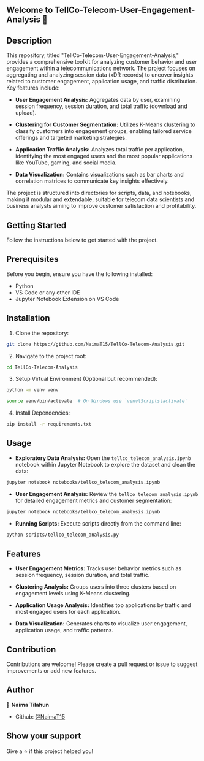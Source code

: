 ## Welcome to TellCo-Telecom-User-Engagement-Analysis 👋

## Description

This repository, titled "TellCo-Telecom-User-Engagement-Analysis," provides a comprehensive toolkit for analyzing customer behavior and user engagement within a telecommunications network. The project focuses on aggregating and analyzing session data (xDR records) to uncover insights related to customer engagement, application usage, and traffic distribution. Key features include:

- **User Engagement Analysis:** Aggregates data by user, examining session frequency, session duration, and total traffic (download and upload).

- **Clustering for Customer Segmentation:** Utilizes K-Means clustering to classify customers into engagement groups, enabling tailored service offerings and targeted marketing strategies.

- **Application Traffic Analysis:** Analyzes total traffic per application, identifying the most engaged users and the most popular applications like YouTube, gaming, and social media.

- **Data Visualization:** Contains visualizations such as bar charts and correlation matrices to communicate key insights effectively.

The project is structured into directories for scripts, data, and notebooks, making it modular and extendable, suitable for telecom data scientists and business analysts aiming to improve customer satisfaction and profitability.

## Getting Started

Follow the instructions below to get started with the project.

## Prerequisites

Before you begin, ensure you have the following installed:

- Python
- VS Code or any other IDE
- Jupyter Notebook Extension on VS Code

## Installation

1. Clone the repository:
```bash
git clone https://github.com/NaimaT15/TellCo-Telecom-Analysis.git
```

2. Navigate to the project root:
```bash
cd TellCo-Telecom-Analysis
```

3. Setup Virtual Environment (Optional but recommended):

```bash
python -m venv venv
```

```bash  
source venv/bin/activate  # On Windows use `venv\Scripts\activate`
```

4. Install Dependencies:
```bash
pip install -r requirements.txt
```

## Usage

- **Exploratory Data Analysis:** Open the `tellco_telecom_analysis.ipynb` notebook within Jupyter Notebook to explore the dataset and clean the data:
```bash
jupyter notebook notebooks/tellco_telecom_analysis.ipynb
```

- **User Engagement Analysis:** Review the `tellco_telecom_analysis.ipynb` for detailed engagement metrics and customer segmentation:
```bash
jupyter notebook notebooks/tellco_telecom_analysis.ipynb
```

- **Running Scripts:** Execute scripts directly from the command line:
```bash
python scripts/tellco_telecom_analysis.py
```

## Features

- **User Engagement Metrics:** Tracks user behavior metrics such as session frequency, session duration, and total traffic.
  
- **Clustering Analysis:** Groups users into three clusters based on engagement levels using K-Means clustering.

- **Application Usage Analysis:** Identifies top applications by traffic and most engaged users for each application.

- **Data Visualization:** Generates charts to visualize user engagement, application usage, and traffic patterns.

## Contribution

Contributions are welcome! Please create a pull request or issue to suggest improvements or add new features.

## Author

👤 **Naima Tilahun**

* Github: [@NaimaT15](https://github.com/NaimaT15)

## Show your support

Give a ⭐️ if this project helped you!
